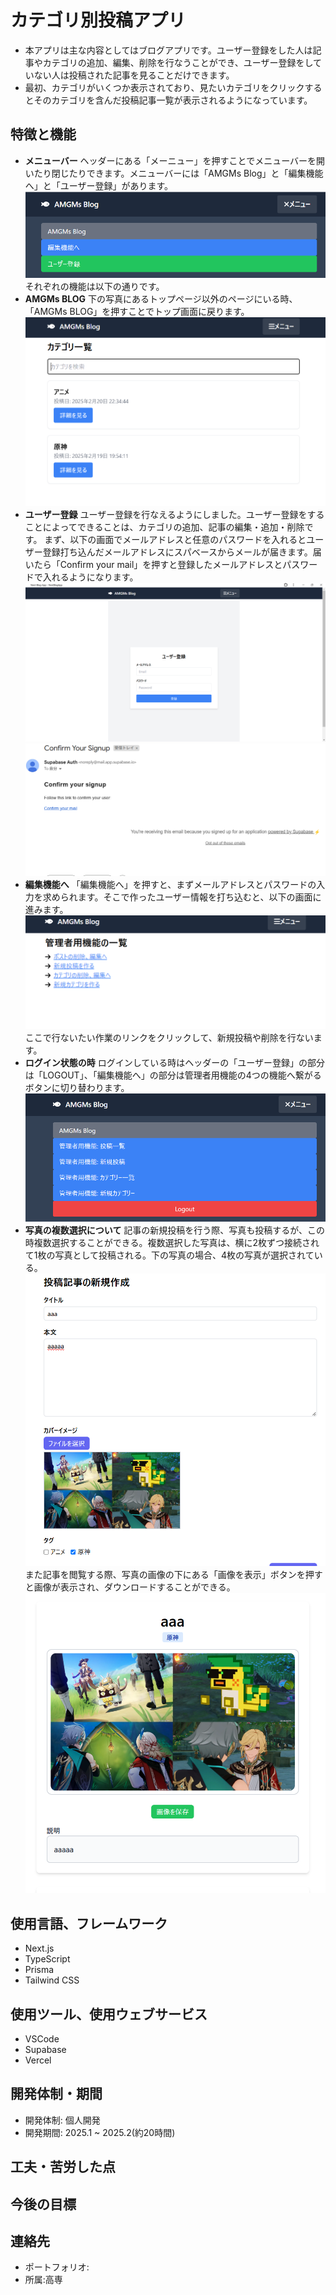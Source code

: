 # カテゴリ別投稿アプリ

- 本アプリは主な内容としてはブログアプリです。ユーザー登録をした人は記事やカテゴリの追加、編集、削除を行なうことができ、ユーザー登録をしていない人は投稿された記事を見ることだけできます。
- 最初、カテゴリがいくつか表示されており、見たいカテゴリをクリックするとそのカテゴリを含んだ投稿記事一覧が表示されるようになっています。

## 特徴と機能

- **メニューバー** ヘッダーにある「メーニュー」を押すことでメニューバーを開いたり閉じたりできます。メニューバーには「AMGMs Blog」と「編集機能へ」と「ユーザー登録」があります。![alt text](<READ.md/スクリーンショット 2025-02-21 125850.png>)それぞれの機能は以下の通りです。
- **AMGMs BLOG** 下の写真にあるトップページ以外のページにいる時、「AMGMs BLOG」を押すことでトップ画面に戻ります。![alt text](<READ.md/スクリーンショット 2025-02-21 201725.png>)
- **ユーザー登録** ユーザー登録を行なえるようにしました。ユーザー登録をすることによってできることは、カテゴリの追加、記事の編集・追加・削除です。 まず、以下の画面でメールアドレスと任意のパスワードを入れるとユーザー登録打ち込んだメールアドレスにスパベースからメールが届きます。届いたら「Confirm your mail」を押すと登録したメールアドレスとパスワードで入れるようになります。![alt text](<READ.md/スクリーンショット 2025-02-21 125841.png>)
  ![alt text](<READ.md/スクリーンショット 2025-02-21 202112.png>)
- **編集機能へ** 「編集機能へ」を押すと、まずメールアドレスとパスワードの入力を求められます。そこで作ったユーザー情報を打ち込むと、以下の画面に進みます。![alt text](<READ.md/スクリーンショット 2025-02-21 204113.png>)
  ここで行ないたい作業のリンクをクリックして、新規投稿や削除を行ないます。
- **ログイン状態の時** ログインしている時はヘッダーの「ユーザー登録」の部分は「LOGOUT」、「編集機能へ」の部分は管理者用機能の4つの機能へ繋がるボタンに切り替わります。![alt text](<READ.md/スクリーンショット 2025-02-21 204525.png>)
- **写真の複数選択について** 記事の新規投稿を行う際、写真も投稿するが、この時複数選択することができる。複数選択した写真は、横に2枚ずつ接続されて1枚の写真として投稿される。下の写真の場合、4枚の写真が選択されている。![alt text](<READ.md/スクリーンショット 2025-02-21 205842.png>)
  また記事を閲覧する際、写真の画像の下にある「画像を表示」ボタンを押すと画像が表示され、ダウンロードすることができる。![alt text](<READ.md/スクリーンショット 2025-02-21 210012.png>)

## 使用言語、フレームワーク

- Next.js
- TypeScript
- Prisma
- Tailwind CSS

## 使用ツール、使用ウェブサービス

- VSCode
- Supabase
- Vercel

## 開発体制・期間

- 開発体制: 個人開発
- 開発期間: 2025.1 ~ 2025.2(約20時間)

## 工夫・苦労した点

## 今後の目標

## 連絡先

- ポートフォリオ:
- 所属:高専

